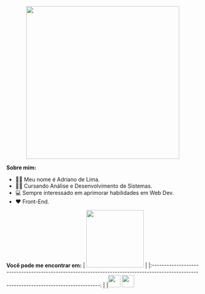 <p align="center"><img height="400" src = "https://i.imgur.com/aTMLvyA.jpg"></p>  

**Sobre mim:**

- 🐱‍👤 Meu nome é Adriano de Lima.
- 👨‍💻 Cursando Análise e Desenvolvimento de Sistemas.
- 💻 Sempre interessado em aprimorar habilidades em Web Dev.
- ❤ Front-End.
 
**Você pode me encontrar em:**
|  <a align="center"><img src="https://icon-library.net//images/icon-programmer/icon-programmer-14.jpg" width="150px" height="150px" /></a> |
|:---------------------------------------------------------------------------------------------------------------------------------------: |
|<a href="https://www.linkedin.com/in/adrianodelima/"><img src="https://github.com/hussainweb/hussainweb/blob/main/icons/linkedin.png" width="32px" height="32px"></a>
<a href="mailto:adrianodelima785@hotmail.com"><img src="https://cdn.iconscout.com/icon/free/png-512/microsoft-outlook-1868952-1583116.png" width="32px" height="32px"></a>

